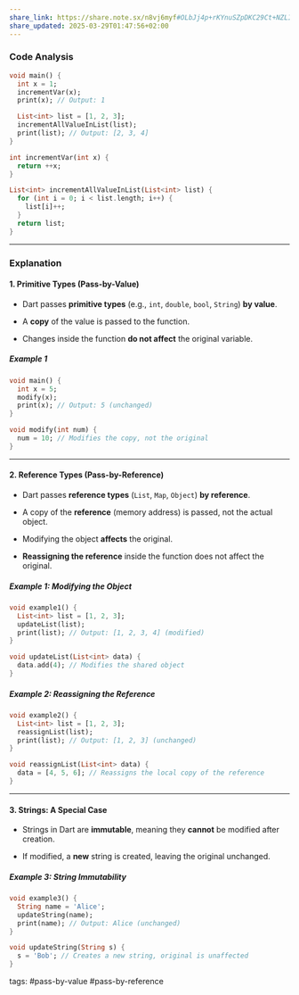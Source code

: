 ```yaml
---
share_link: https://share.note.sx/n8vj6myf#OLbJj4p+rKYnuSZpDKC29Ct+NZLIqCTUQMxmFhGfb+U
share_updated: 2025-03-29T01:47:56+02:00
---
```



### Code Analysis

```dart
void main() {
  int x = 1;
  incrementVar(x);
  print(x); // Output: 1

  List<int> list = [1, 2, 3];
  incrementAllValueInList(list);
  print(list); // Output: [2, 3, 4]
}

int incrementVar(int x) {
  return ++x;
}

List<int> incrementAllValueInList(List<int> list) {
  for (int i = 0; i < list.length; i++) {
    list[i]++;
  }
  return list;
}
```

---

### Explanation

#### 1. Primitive Types (Pass-by-Value)

- Dart passes **primitive types** (e.g., `int`, `double`, `bool`, `String`) **by value**.
    
- A **copy** of the value is passed to the function.
    
- Changes inside the function **do not affect** the original variable.
    
##### Example 1

```dart
void main() {
  int x = 5;
  modify(x);
  print(x); // Output: 5 (unchanged)
}

void modify(int num) {
  num = 10; // Modifies the copy, not the original
}
```

---

#### 2. Reference Types (Pass-by-Reference)

- Dart passes **reference types** (`List`, `Map`, `Object`) **by reference**.
    
- A copy of the **reference** (memory address) is passed, not the actual object.
    
- Modifying the object **affects** the original.
    
- **Reassigning the reference** inside the function does not affect the original.
    

##### Example 1: Modifying the Object

```dart
void example1() {
  List<int> list = [1, 2, 3];
  updateList(list);
  print(list); // Output: [1, 2, 3, 4] (modified)
}

void updateList(List<int> data) {
  data.add(4); // Modifies the shared object
}
```

##### Example 2: Reassigning the Reference

```dart
void example2() {
  List<int> list = [1, 2, 3];
  reassignList(list);
  print(list); // Output: [1, 2, 3] (unchanged)
}

void reassignList(List<int> data) {
  data = [4, 5, 6]; // Reassigns the local copy of the reference
}
```

---

#### 3. Strings: A Special Case

- Strings in Dart are **immutable**, meaning they **cannot** be modified after creation.
    
- If modified, a **new** string is created, leaving the original unchanged.
    

##### Example 3: String Immutability

```dart
void example3() {
  String name = 'Alice';
  updateString(name);
  print(name); // Output: Alice (unchanged)
}

void updateString(String s) {
  s = 'Bob'; // Creates a new string, original is unaffected
}
```

tags: #pass-by-value #pass-by-reference 
